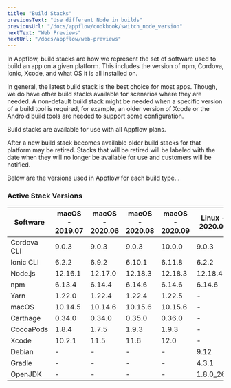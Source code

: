 ```yaml
---
title: "Build Stacks"
previousText: "Use different Node in builds"
previousUrl: "/docs/appflow/cookbook/switch_node_version"
nextText: "Web Previews"
nextUrl: "/docs/appflow/web-previews"
---
```


In Appflow, build stacks are how we represent the set of software used to build an app on a given platform. This includes the version of npm, Cordova, Ionic, Xcode, and what OS it is all installed on.

In general, the latest build stack is the best choice for most apps. Though, we do have other build stacks available for scenarios where they are needed. A non-default build stack might be needed when a specific version of a build tool is required, for example, an older version of Xcode or the Android build tools are needed to support some configuration.

Build stacks are available for use with all Appflow plans.

After a new build stack becomes available older build stacks for that platform may be retired. Stacks that will be retired will be labeled with the date when they will no longer be available for use and customers will be notified.

Below are the versions used in Appflow for each build type...

### Active Stack Versions

| Software    | macOS - 2019.07 | macOS - 2020.06 | macOS - 2020.08 | macOS - 2020.09 | Linux - 2020.06 | Linux - 2020.09 |
| ----------- | --------------- | --------------- | --------------- | --------------- | --------------- | --------------- |
| Cordova CLI | 9.0.3           | 9.0.3           | 9.0.3           | 10.0.0          | 9.0.3           | 10.0.0          |
| Ionic CLI   | 6.2.2           | 6.9.2           | 6.10.1          | 6.11.8          | 6.2.2           | 6.11.8          |
| Node.js     | 12.16.1         | 12.17.0         | 12.18.3         | 12.18.3         | 12.18.4         | 12.18.4         |
| npm         | 6.13.4          | 6.14.4          | 6.14.6          | 6.14.6          | 6.14.6          | 6.14.6          |
| Yarn        | 1.22.0          | 1.22.4          | 1.22.4          | 1.22.5          | -               | -               |
| macOS       | 10.14.5         | 10.14.6         | 10.15.6         | 10.15.6         | -               | -               |
| Carthage    | 0.34.0          | 0.34.0          | 0.35.0          | 0.36.0          | -               | -               |
| CocoaPods   | 1.8.4           | 1.7.5           | 1.9.3           | 1.9.3           | -               | -               |
| Xcode       | 10.2.1          | 11.5            | 11.6            | 12.0            | -               | -               |
| Debian      | -               | -               | -               | -               | 9.12            | 9.12            |
| Gradle      | -               | -               | -               | -               | 4.3.1           | 4.3.1           |
| OpenJDK     | -               | -               | -               | -               | 1.8.0_265       | 1.8.0_265       |
